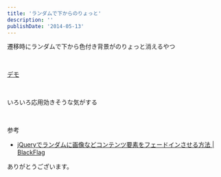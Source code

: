 ```yaml
---
title: 'ランダムで下からのりょっと'
description: ''
publishDate: '2014-05-13'
---
```


<p>遷移時にランダムで下から色付き背景がのりょっと消えるやつ</p>
<p>&nbsp;</p>
<p><a href="https://archive.yuheijotaki.com/demo/colors/">デモ</a></p>
<p>&nbsp;</p>
<p>いろいろ応用効きそうな気がする</p>
<p>&nbsp;</p>
<p>参考</p>
<ul>
<li><a href="http://black-flag.net/jquery/20130327-4522.html">jQueryでランダムに画像などコンテンツ要素をフェードインさせる方法 | BlackFlag</a></li>
</ul>
<p>ありがとうございます。</p>
